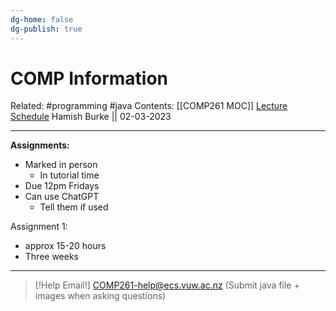 ```yaml
---
dg-home: false
dg-publish: true
---
```


# COMP Information

Related: #programming #java 
Contents: [[COMP261 MOC]]
[Lecture Schedule](https://ecs.wgtn.ac.nz/Courses/COMP261_2023T1/LectureSchedule)
Hamish Burke || 02-03-2023
***

**Assignments:**
- Marked in person
	- In tutorial time
- Due 12pm Fridays
- Can use ChatGPT
	- Tell them if used

Assignment 1:
- approx 15-20 hours
- Three weeks

***

> [!Help Email!]
> COMP261-help@ecs.vuw.ac.nz
> (Submit java file + images when asking questions)
> 